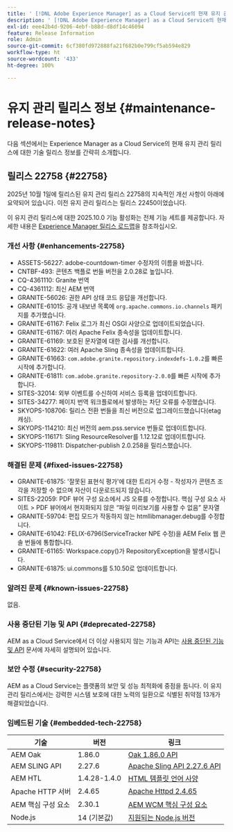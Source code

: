 ```yaml
---
title: ' [!DNL Adobe Experience Manager] as a Cloud Service의 현재 유지 관리 릴리스 정보입니다.'
description: ' [!DNL Adobe Experience Manager] as a Cloud Service의 현재 유지 관리 릴리스 정보입니다.'
exl-id: eee42b4d-9206-4ebf-b88d-d8df14c46094
feature: Release Information
role: Admin
source-git-commit: 6cf380fd972888fa21f682b0e799cf5ab594e829
workflow-type: ht
source-wordcount: '433'
ht-degree: 100%

---
```



# 유지 관리 릴리스 정보 {#maintenance-release-notes}

다음 섹션에서는 Experience Manager as a Cloud Service의 현재 유지 관리 릴리스에 대한 기술 릴리스 정보를 간략히 소개합니다.

## 릴리스 22758 {#22758}

2025년 10월 1일에 릴리스된 유지 관리 릴리스 22758의 지속적인 개선 사항이 아래에 요약되어 있습니다. 이전 유지 관리 릴리스는 릴리스 22450이었습니다.

이 유지 관리 릴리스에 대한 2025.10.0 기능 활성화는 전체 기능 세트를 제공합니다. 자세한 내용은 [Experience Manager 릴리스 로드맵](https://experienceleague.adobe.com/ko/docs/experience-manager-release-information/aem-release-updates/update-releases-roadmap)을 참조하십시오.

### 개선 사항 {#enhancements-22758}

* ASSETS-56227: adobe-countdown-timer 수정자의 이름을 바꿉니다.
* CNTBF-493: 콘텐츠 백플로 번들 버전을 2.0.28로 높입니다.
* CQ-4361110: Granite 번역
* CQ-4361112: 최신 AEM 번역
* GRANITE-56026: 권한 API 상태 코드 응답을 개선합니다.
* GRANITE-61015: 공개 내보낸 목록에 `org.apache.commons.io.channels` 패키지를 추가했습니다.
* GRANITE-61167: Felix 로그가 최신 OSGI 사양으로 업데이트되었습니다.
* GRANITE-61167: 여러 Apache Felix 종속성을 업데이트합니다.
* GRANITE-61169: 보호된 문자열에 대한 검사를 개선합니다.
* GRANITE-61622: 여러 Apache Sling 종속성을 업데이트합니다.
* GRANITE-61663: `com.adobe.granite.repository.indexdefs-1.0.2`를 빠른 시작에 추가합니다.
* GRANITE-61811: `com.adobe.granite.repository-2.0.0`를 빠른 시작에 추가합니다.
* SITES-32014: 외부 이벤트를 수신하여 서비스 등록을 업데이트합니다.
* SITES-34277: 페이지 번역 워크플로에서 발생하는 차단 오류를 수정했습니다.
* SKYOPS-108706: 릴리스 전환 번들을 최신 버전으로 업그레이드했습니다(etag 캐싱).
* SKYOPS-114210: 최신 버전의 aem.pss.service 번들로 업데이트합니다.
* SKYOPS-116171: Sling ResourceResolver를 1.12.12로 업데이트합니다.
* SKYOPS-119811: Dispatcher-publish 2.0.258을 릴리스했습니다.

### 해결된 문제 {#fixed-issues-22758}

* GRANITE-61875: &#39;잘못된 표현식 평가&#39;에 대한 트리거 수정 - 작성자가 콘텐츠 조각을 저장할 수 없으며 자산이 다운로드되지 않습니다.
* SITES-22059: PDF 뷰어 구성 요소에서 JS 오류를 수정합니다. 핵심 구성 요소 사이트 > PDF 뷰어에서 현지화되지 않은 “파일 미리보기를 사용할 수 없음” 문자열
* GRANITE-59704: 편집 모드가 작동하지 않는 htmllibmanager.debug를 수정합니다.
* GRANITE-61042: FELIX-6796(ServiceTracker NPE 수정)을 AEM Felix 웹 콘솔 번들에 통합합니다.
* GRANITE-61165: Workspace.copy()가 RepositoryException을 발생시킵니다.
* GRANITE-61875: ui.commons를 5.10.50로 업데이트합니다.

### 알려진 문제 {#known-issues-22758}

없음.

### 사용 중단된 기능 및 API {#deprecated-22758}

AEM as a Cloud Service에서 더 이상 사용되지 않는 기능과 API는 [사용 중단된 기능 및 API](/help/release-notes/deprecated-removed-features.md) 문서에 자세히 설명되어 있습니다.

### 보안 수정 {#security-22758}

AEM as a Cloud Service는 플랫폼의 보안 및 성능 최적화에 중점을 둡니다. 이 유지 관리 릴리스에서는 강력한 시스템 보호에 대한 노력의 일환으로 식별된 취약점 13개가 해결되었습니다.

### 임베드된 기술 {#embedded-tech-22758}

| 기술 | 버전 | 링크 |
|---|---|---|
| AEM Oak | 1.86.0 | [Oak 1.86.0 API](https://www.javadoc.io/doc/org.apache.jackrabbit/oak-api/1.86/index.html) |
| AEM SLING API | 2.27.6 | [Apache Sling API 2.27.6 API](https://www.javadoc.io/doc/org.apache.sling/org.apache.sling.api/latest/index.html) |
| AEM HTL | 1.4.28-1.4.0 | [HTML 템플릿 언어 사양](https://github.com/adobe/htl-spec) |
| Apache HTTP 서버 | 2.4.65 | [Apache Httpd 2.4.65](https://apache.googlesource.com/httpd/+/refs/tags/2.4.65/CHANGES) |
| AEM 핵심 구성 요소 | 2.30.1 | [AEM WCM 핵심 구성 요소](https://github.com/adobe/aem-core-wcm-components) |
| Node.js | 14 (기본값) | [지원되는 Node.js 버전](https://experienceleague.adobe.com/ko/docs/experience-manager-cloud-service/content/implementing/developing/developing-with-front-end-pipelines#node-versions) |
